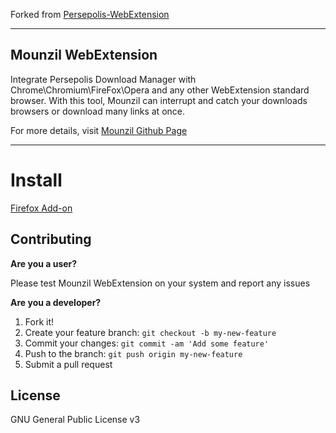 Forked from [Persepolis-WebExtension](https://github.com/persepolisdm/persepolis-webextension)

-----
## Mounzil WebExtension
Integrate Persepolis Download Manager with Chrome\Chromium\FireFox\Opera and any other WebExtension standard browser. With this tool, Mounzil can interrupt and catch your downloads browsers or download many links at once.

For more details, visit [Mounzil Github Page](https://github.com/devacom/mounzil)


----
# Install

[Firefox Add-on](https://addons.mozilla.org/en-US/firefox/addon/mounzil-integration/)    

## Contributing
**Are you a user?**

Please test Mounzil WebExtension on your system and report any issues

**Are you a developer?**

1. Fork it!
2. Create your feature branch: `git checkout -b my-new-feature`
3. Commit your changes: `git commit -am 'Add some feature'`
4. Push to the branch: `git push origin my-new-feature`
5. Submit a pull request

## License

GNU General Public License v3
